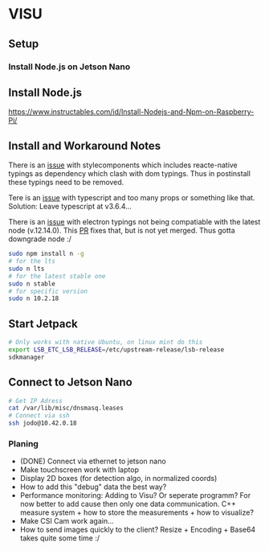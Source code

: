 # VISU

## Setup
### Install Node.js on Jetson Nano
## Install Node.js
https://www.instructables.com/id/Install-Nodejs-and-Npm-on-Raspberry-Pi/

## Install and Workaround Notes
There is an [issue](https://github.com/DefinitelyTyped/DefinitelyTyped/issues/33311) with stylecomponents which includes reacte-native typings as dependency which clash with dom typings. Thus in postinstall these typings need to be removed.

Tere is an [issue](https://github.com/microsoft/TypeScript/issues/34933) with typescript and too many props or something like that. Solution: Leave typescript at v3.6.4...

There is an [issue](https://github.com/electron/electron/issues/21612) with electron typings not being compatiable with the latest node (v.12.14.0). This [PR](https://github.com/electron/typescript-definitions/pull/163) fixes that, but is not yet merged. Thus gotta downgrade node :/
```bash
sudo npm install n -g
# for the lts
sudo n lts
# for the latest stable one
sudo n stable
# for specific version
sudo n 10.2.18
```

## Start Jetpack
```bash
# Only works with native Ubuntu, on linux mint do this
export LSB_ETC_LSB_RELEASE=/etc/upstream-release/lsb-release
sdkmanager
```

## Connect to Jetson Nano
```bash
# Get IP Adress
cat /var/lib/misc/dnsmasq.leases
# Connect via ssh
ssh jodo@10.42.0.18
```

### Planing
- (DONE) Connect via ethernet to jetson nano
- Make touchscreen work with laptop
- Display 2D boxes (for detection algo, in normalized coords)
- How to add this "debug" data the best way?
- Performance monitoring: Adding to Visu? Or seperate programm? For now better to add cause then only one data communication. C++ measure system + how to store the measurements + how to visualize?
- Make CSI Cam work again...
- How to send images quickly to the client? Resize + Encoding + Base64 takes quite some time :/